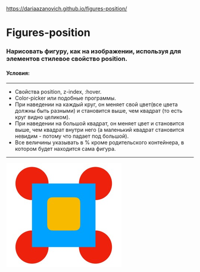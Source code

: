 https://dariaazanovich.github.io/figures-position/

# Figures-position

### Нарисовать фигуру, как на изображении, используя для элементов стилевое свойство position.
#### Условия:
***
+ Свойства position, z-index, :hover.
+ Color-picker или подобные программы.
+ При наведении на каждый круг, он меняет свой цвет(все цвета должны быть разными) и 
становится выше, чем квадрат (то есть круг видно целиком).
+ При наведении на большой квадрат, он меняет цвет и становится выше, чем квадрат 
внутри него (а маленький квадрат становится невидим - потому что падает под большой).
+ Все величины указывать в % кроме родительского контейнера, в котором будет 
находится сама фигура.

***

![Фигура](https://github.com/DariaAzanovich/Figures-position/blob/master/figure.jpg)

